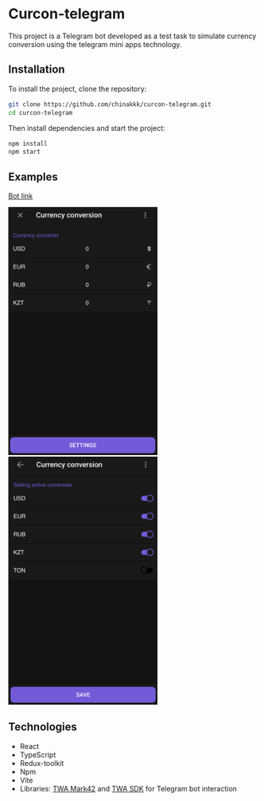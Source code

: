 # Curcon-telegram

This project is a Telegram bot developed as a test task to simulate currency conversion using the telegram mini apps technology.

## Installation

To install the project, clone the repository:

```bash
git clone https://github.com/chinakkk/curcon-telegram.git
cd curcon-telegram
```

Then install dependencies and start the project:

```bash
npm install
npm start
```

## Examples
[Bot link](https://t.me/chinakkkCurConBot)

<div>
  <img src="https://github.com/chinakkk/curcon-telegram/blob/main/src/assets/screenshot-main-page.png" alt="Screenshot 1" width="300" style="margin-right: 20px;" />
  <img src="https://github.com/chinakkk/curcon-telegram/blob/main/src/assets/screenshot-settings-page.png" alt="Screenshot 2" width="300" />
</div>

## Technologies

- React
- TypeScript
- Redux-toolkit
- Npm
- Vite
- Libraries: [TWA Mark42](https://github.com/twa-dev/Mark42) and [TWA SDK](https://github.com/twa-dev/SDK) for Telegram bot interaction
